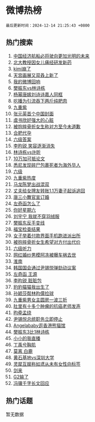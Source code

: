 # 微博热榜

`最后更新时间：2024-12-14 21:25:43 +0800`

## 热门搜索

1. [中国经济航船必将驶向更加光明的未来](https://m.weibo.cn/search?containerid=100103type%3D1%26t%3D10%26q%3D%23%E4%B8%AD%E5%9B%BD%E7%BB%8F%E6%B5%8E%E8%88%AA%E8%88%B9%E5%BF%85%E5%B0%86%E9%A9%B6%E5%90%91%E6%9B%B4%E5%8A%A0%E5%85%89%E6%98%8E%E7%9A%84%E6%9C%AA%E6%9D%A5%23&stream_entry_id=51&isnewpage=1&extparam=seat%3D1%26c_type%3D51%26cate%3D10103%26pos%3D0%26dgr%3D0%26filter_type%3Drealtimehot%26q%3D%2523%25E4%25B8%25AD%25E5%259B%25BD%25E7%25BB%258F%25E6%25B5%258E%25E8%2588%25AA%25E8%2588%25B9%25E5%25BF%2585%25E5%25B0%2586%25E9%25A9%25B6%25E5%2590%2591%25E6%259B%25B4%25E5%258A%25A0%25E5%2585%2589%25E6%2598%258E%25E7%259A%2584%25E6%259C%25AA%25E6%259D%25A5%2523%26stream_entry_id%3D51%26display_time%3D1734182741%26pre_seqid%3D17341827415890217707893)
1. [北大教授因女儿痛经研发新药](https://m.weibo.cn/search?containerid=100103type%3D1%26t%3D10%26q%3D%23%E5%8C%97%E5%A4%A7%E6%95%99%E6%8E%88%E5%9B%A0%E5%A5%B3%E5%84%BF%E7%97%9B%E7%BB%8F%E7%A0%94%E5%8F%91%E6%96%B0%E8%8D%AF%23&stream_entry_id=31&isnewpage=1&extparam=seat%3D1%26flag%3D2%26pos%3D0%26lcate%3D5001%26realpos%3D1%26filter_type%3Drealtimehot%26q%3D%2523%25E5%258C%2597%25E5%25A4%25A7%25E6%2595%2599%25E6%258E%2588%25E5%259B%25A0%25E5%25A5%25B3%25E5%2584%25BF%25E7%2597%259B%25E7%25BB%258F%25E7%25A0%2594%25E5%258F%2591%25E6%2596%25B0%25E8%258D%25AF%2523%26cate%3D5001%26dgr%3D0%26band_rank%3D1%26c_type%3D31%26stream_entry_id%3D31%26display_time%3D1734182741%26pre_seqid%3D17341827415890217707893)
1. [kimi崩了](https://m.weibo.cn/search?containerid=100103type%3D1%26t%3D10%26q%3Dkimi%E5%B4%A9%E4%BA%86&stream_entry_id=31&isnewpage=1&extparam=seat%3D1%26flag%3D2%26pos%3D1%26lcate%3D5001%26realpos%3D2%26filter_type%3Drealtimehot%26q%3Dkimi%25E5%25B4%25A9%25E4%25BA%2586%26cate%3D5001%26dgr%3D0%26band_rank%3D2%26c_type%3D31%26stream_entry_id%3D31%26display_time%3D1734182741%26pre_seqid%3D17341827415890217707893)
1. [天宫画展又双叒上新了](https://m.weibo.cn/search?containerid=100103type%3D1%26t%3D10%26q%3D%23%E5%A4%A9%E5%AE%AB%E7%94%BB%E5%B1%95%E5%8F%88%E5%8F%8C%E5%8F%92%E4%B8%8A%E6%96%B0%E4%BA%86%23&stream_entry_id=31&isnewpage=1&extparam=seat%3D1%26flag%3D1%26pos%3D2%26lcate%3D5001%26realpos%3D3%26filter_type%3Drealtimehot%26q%3D%2523%25E5%25A4%25A9%25E5%25AE%25AB%25E7%2594%25BB%25E5%25B1%2595%25E5%258F%2588%25E5%258F%258C%25E5%258F%2592%25E4%25B8%258A%25E6%2596%25B0%25E4%25BA%2586%2523%26cate%3D5001%26dgr%3D0%26band_rank%3D3%26c_type%3D31%26stream_entry_id%3D31%26display_time%3D1734182741%26pre_seqid%3D17341827415890217707893)
1. [我的微博回响](https://m.weibo.cn/search?containerid=100103type%3D1%26t%3D10%26q%3D%E6%88%91%E7%9A%84%E5%BE%AE%E5%8D%9A%E5%9B%9E%E5%93%8D&stream_entry_id=31&isnewpage=1&extparam=seat%3D1%26is_ad_pos%3D1%26pos%3D3%26filter_type%3Drealtimehot%26c_type%3D31%26adid%3D268433%26lcate%3D5001%26cate%3D5001%26dgr%3D0%26band_rank%3D4%26q%3D%25E6%2588%2591%25E7%259A%2584%25E5%25BE%25AE%25E5%258D%259A%25E5%259B%259E%25E5%2593%258D%26stream_entry_id%3D31%26display_time%3D1734182741%26pre_seqid%3D17341827415890217707893)
1. [樊振东vs林诗栋](https://m.weibo.cn/search?containerid=100103type%3D1%26t%3D10%26q%3D%23%E6%A8%8A%E6%8C%AF%E4%B8%9Cvs%E6%9E%97%E8%AF%97%E6%A0%8B%23&stream_entry_id=31&isnewpage=1&extparam=seat%3D1%26flag%3D2%26pos%3D4%26lcate%3D5001%26realpos%3D4%26filter_type%3Drealtimehot%26q%3D%2523%25E6%25A8%258A%25E6%258C%25AF%25E4%25B8%259Cvs%25E6%259E%2597%25E8%25AF%2597%25E6%25A0%258B%2523%26cate%3D5001%26dgr%3D0%26band_rank%3D4%26c_type%3D31%26stream_entry_id%3D31%26display_time%3D1734182741%26pre_seqid%3D17341827415890217707893)
1. [杨幂唐嫣刘诗诗嘉人同框](https://m.weibo.cn/search?containerid=100103type%3D1%26t%3D10%26q%3D%23%E6%9D%A8%E5%B9%82%E5%94%90%E5%AB%A3%E5%88%98%E8%AF%97%E8%AF%97%E5%98%89%E4%BA%BA%E5%90%8C%E6%A1%86%23&stream_entry_id=31&isnewpage=1&extparam=seat%3D1%26flag%3D1%26pos%3D5%26lcate%3D5001%26realpos%3D5%26filter_type%3Drealtimehot%26q%3D%2523%25E6%259D%25A8%25E5%25B9%2582%25E5%2594%2590%25E5%25AB%25A3%25E5%2588%2598%25E8%25AF%2597%25E8%25AF%2597%25E5%2598%2589%25E4%25BA%25BA%25E5%2590%258C%25E6%25A1%2586%2523%26cate%3D5001%26dgr%3D0%26band_rank%3D5%26c_type%3D31%26stream_entry_id%3D31%26display_time%3D1734182741%26pre_seqid%3D17341827415890217707893)
1. [吃播为引流吞下两斤纯肥肉](https://m.weibo.cn/search?containerid=100103type%3D1%26t%3D10%26q%3D%23%E5%90%83%E6%92%AD%E4%B8%BA%E5%BC%95%E6%B5%81%E5%90%9E%E4%B8%8B%E4%B8%A4%E6%96%A4%E7%BA%AF%E8%82%A5%E8%82%89%23&stream_entry_id=31&isnewpage=1&extparam=seat%3D1%26flag%3D2%26pos%3D6%26lcate%3D5001%26realpos%3D6%26filter_type%3Drealtimehot%26q%3D%2523%25E5%2590%2583%25E6%2592%25AD%25E4%25B8%25BA%25E5%25BC%2595%25E6%25B5%2581%25E5%2590%259E%25E4%25B8%258B%25E4%25B8%25A4%25E6%2596%25A4%25E7%25BA%25AF%25E8%2582%25A5%25E8%2582%2589%2523%26cate%3D5001%26dgr%3D0%26band_rank%3D6%26c_type%3D31%26stream_entry_id%3D31%26display_time%3D1734182741%26pre_seqid%3D17341827415890217707893)
1. [九重紫](https://m.weibo.cn/search?containerid=100103type%3D1%26t%3D10%26q%3D%E4%B9%9D%E9%87%8D%E7%B4%AB&stream_entry_id=31&isnewpage=1&extparam=seat%3D1%26flag%3D16%26pos%3D7%26lcate%3D5001%26realpos%3D7%26filter_type%3Drealtimehot%26q%3D%25E4%25B9%259D%25E9%2587%258D%25E7%25B4%25AB%26cate%3D5001%26dgr%3D0%26band_rank%3D7%26c_type%3D31%26stream_entry_id%3D31%26display_time%3D1734182741%26pre_seqid%3D17341827415890217707893)
1. [张元英首个中国封面](https://m.weibo.cn/search?containerid=100103type%3D1%26t%3D10%26q%3D%23%E5%BC%A0%E5%85%83%E8%8B%B1%E9%A6%96%E4%B8%AA%E4%B8%AD%E5%9B%BD%E5%B0%81%E9%9D%A2%23&stream_entry_id=31&isnewpage=1&extparam=seat%3D1%26flag%3D1%26pos%3D8%26lcate%3D5001%26realpos%3D8%26filter_type%3Drealtimehot%26q%3D%2523%25E5%25BC%25A0%25E5%2585%2583%25E8%258B%25B1%25E9%25A6%2596%25E4%25B8%25AA%25E4%25B8%25AD%25E5%259B%25BD%25E5%25B0%2581%25E9%259D%25A2%2523%26cate%3D5001%26dgr%3D0%26band_rank%3D8%26c_type%3D31%26stream_entry_id%3D31%26display_time%3D1734182741%26pre_seqid%3D17341827415890217707893)
1. [虞书欣好强大的心脏](https://m.weibo.cn/search?containerid=100103type%3D1%26t%3D10%26q%3D%23%E8%99%9E%E4%B9%A6%E6%AC%A3%E5%A5%BD%E5%BC%BA%E5%A4%A7%E7%9A%84%E5%BF%83%E8%84%8F%23&stream_entry_id=31&isnewpage=1&extparam=seat%3D1%26flag%3D1%26pos%3D9%26lcate%3D5001%26realpos%3D9%26filter_type%3Drealtimehot%26q%3D%2523%25E8%2599%259E%25E4%25B9%25A6%25E6%25AC%25A3%25E5%25A5%25BD%25E5%25BC%25BA%25E5%25A4%25A7%25E7%259A%2584%25E5%25BF%2583%25E8%2584%258F%2523%26cate%3D5001%26dgr%3D0%26band_rank%3D9%26c_type%3D31%26stream_entry_id%3D31%26display_time%3D1734182741%26pre_seqid%3D17341827415890217707893)
1. [被抱摔骨折女生称对方至今未道歉](https://m.weibo.cn/search?containerid=100103type%3D1%26t%3D10%26q%3D%23%E8%A2%AB%E6%8A%B1%E6%91%94%E9%AA%A8%E6%8A%98%E5%A5%B3%E7%94%9F%E7%A7%B0%E5%AF%B9%E6%96%B9%E8%87%B3%E4%BB%8A%E6%9C%AA%E9%81%93%E6%AD%89%23&stream_entry_id=31&isnewpage=1&extparam=seat%3D1%26flag%3D1%26pos%3D10%26lcate%3D5001%26realpos%3D10%26filter_type%3Drealtimehot%26q%3D%2523%25E8%25A2%25AB%25E6%258A%25B1%25E6%2591%2594%25E9%25AA%25A8%25E6%258A%2598%25E5%25A5%25B3%25E7%2594%259F%25E7%25A7%25B0%25E5%25AF%25B9%25E6%2596%25B9%25E8%2587%25B3%25E4%25BB%258A%25E6%259C%25AA%25E9%2581%2593%25E6%25AD%2589%2523%26cate%3D5001%26dgr%3D0%26band_rank%3D10%26c_type%3D31%26stream_entry_id%3D31%26display_time%3D1734182741%26pre_seqid%3D17341827415890217707893)
1. [合肥代孕](https://m.weibo.cn/search?containerid=100103type%3D1%26t%3D10%26q%3D%23%E5%90%88%E8%82%A5%E4%BB%A3%E5%AD%95%23&stream_entry_id=31&isnewpage=1&extparam=seat%3D1%26flag%3D2%26pos%3D11%26lcate%3D5001%26realpos%3D11%26filter_type%3Drealtimehot%26q%3D%2523%25E5%2590%2588%25E8%2582%25A5%25E4%25BB%25A3%25E5%25AD%2595%2523%26cate%3D5001%26dgr%3D0%26band_rank%3D11%26c_type%3D31%26stream_entry_id%3D31%26display_time%3D1734182741%26pre_seqid%3D17341827415890217707893)
1. [六级答案](https://m.weibo.cn/search?containerid=100103type%3D1%26t%3D10%26q%3D%E5%85%AD%E7%BA%A7%E7%AD%94%E6%A1%88&stream_entry_id=31&isnewpage=1&extparam=seat%3D1%26flag%3D0%26pos%3D12%26lcate%3D5001%26realpos%3D12%26filter_type%3Drealtimehot%26q%3D%25E5%2585%25AD%25E7%25BA%25A7%25E7%25AD%2594%25E6%25A1%2588%26cate%3D5001%26dgr%3D0%26band_rank%3D12%26c_type%3D31%26stream_entry_id%3D31%26display_time%3D1734182741%26pre_seqid%3D17341827415890217707893)
1. [李昀锐 笑容逐渐消失](https://m.weibo.cn/search?containerid=100103type%3D1%26t%3D10%26q%3D%E6%9D%8E%E6%98%80%E9%94%90+%E7%AC%91%E5%AE%B9%E9%80%90%E6%B8%90%E6%B6%88%E5%A4%B1&stream_entry_id=31&isnewpage=1&extparam=seat%3D1%26flag%3D2%26pos%3D13%26lcate%3D5001%26realpos%3D13%26filter_type%3Drealtimehot%26q%3D%25E6%259D%258E%25E6%2598%2580%25E9%2594%2590%2520%25E7%25AC%2591%25E5%25AE%25B9%25E9%2580%2590%25E6%25B8%2590%25E6%25B6%2588%25E5%25A4%25B1%26cate%3D5001%26dgr%3D0%26band_rank%3D13%26c_type%3D31%26stream_entry_id%3D31%26display_time%3D1734182741%26pre_seqid%3D17341827415890217707893)
1. [林诗栋vs许昕](https://m.weibo.cn/search?containerid=100103type%3D1%26t%3D10%26q%3D%23%E6%9E%97%E8%AF%97%E6%A0%8Bvs%E8%AE%B8%E6%98%95%23&stream_entry_id=31&isnewpage=1&extparam=seat%3D1%26flag%3D1%26pos%3D14%26lcate%3D5001%26realpos%3D14%26filter_type%3Drealtimehot%26q%3D%2523%25E6%259E%2597%25E8%25AF%2597%25E6%25A0%258Bvs%25E8%25AE%25B8%25E6%2598%2595%2523%26cate%3D5001%26dgr%3D0%26band_rank%3D14%26c_type%3D31%26stream_entry_id%3D31%26display_time%3D1734182741%26pre_seqid%3D17341827415890217707893)
1. [10万加可抵论文](https://m.weibo.cn/search?containerid=100103type%3D1%26t%3D10%26q%3D%2310%E4%B8%87%E5%8A%A0%E5%8F%AF%E6%8A%B5%E8%AE%BA%E6%96%87%23&stream_entry_id=31&isnewpage=1&extparam=seat%3D1%26flag%3D1%26pos%3D15%26lcate%3D5001%26realpos%3D15%26filter_type%3Drealtimehot%26q%3D%252310%25E4%25B8%2587%25E5%258A%25A0%25E5%258F%25AF%25E6%258A%25B5%25E8%25AE%25BA%25E6%2596%2587%2523%26cate%3D5001%26dgr%3D0%26band_rank%3D15%26c_type%3D31%26stream_entry_id%3D31%26display_time%3D1734182741%26pre_seqid%3D17341827415890217707893)
1. [悉尼发现碎尸包裹死者为海外华人](https://m.weibo.cn/search?containerid=100103type%3D1%26t%3D10%26q%3D%23%E6%82%89%E5%B0%BC%E5%8F%91%E7%8E%B0%E7%A2%8E%E5%B0%B8%E5%8C%85%E8%A3%B9%E6%AD%BB%E8%80%85%E4%B8%BA%E6%B5%B7%E5%A4%96%E5%8D%8E%E4%BA%BA%23&stream_entry_id=31&isnewpage=1&extparam=seat%3D1%26flag%3D0%26pos%3D16%26lcate%3D5001%26realpos%3D16%26filter_type%3Drealtimehot%26q%3D%2523%25E6%2582%2589%25E5%25B0%25BC%25E5%258F%2591%25E7%258E%25B0%25E7%25A2%258E%25E5%25B0%25B8%25E5%258C%2585%25E8%25A3%25B9%25E6%25AD%25BB%25E8%2580%2585%25E4%25B8%25BA%25E6%25B5%25B7%25E5%25A4%2596%25E5%258D%258E%25E4%25BA%25BA%2523%26cate%3D5001%26dgr%3D0%26band_rank%3D16%26c_type%3D31%26stream_entry_id%3D31%26display_time%3D1734182741%26pre_seqid%3D17341827415890217707893)
1. [六级](https://m.weibo.cn/search?containerid=100103type%3D1%26t%3D10%26q%3D%E5%85%AD%E7%BA%A7&stream_entry_id=31&isnewpage=1&extparam=seat%3D1%26flag%3D2%26pos%3D17%26lcate%3D5001%26realpos%3D17%26filter_type%3Drealtimehot%26q%3D%25E5%2585%25AD%25E7%25BA%25A7%26cate%3D5001%26dgr%3D0%26band_rank%3D17%26c_type%3D31%26stream_entry_id%3D31%26display_time%3D1734182741%26pre_seqid%3D17341827415890217707893)
1. [九重紫热度](https://m.weibo.cn/search?containerid=100103type%3D1%26t%3D10%26q%3D%E4%B9%9D%E9%87%8D%E7%B4%AB%E7%83%AD%E5%BA%A6&stream_entry_id=31&isnewpage=1&extparam=seat%3D1%26flag%3D0%26pos%3D18%26lcate%3D5001%26realpos%3D18%26filter_type%3Drealtimehot%26q%3D%25E4%25B9%259D%25E9%2587%258D%25E7%25B4%25AB%25E7%2583%25AD%25E5%25BA%25A6%26cate%3D5001%26dgr%3D0%26band_rank%3D18%26c_type%3D31%26stream_entry_id%3D31%26display_time%3D1734182741%26pre_seqid%3D17341827415890217707893)
1. [马龙陈梦出战混双](https://m.weibo.cn/search?containerid=100103type%3D1%26t%3D10%26q%3D%23%E9%A9%AC%E9%BE%99%E9%99%88%E6%A2%A6%E5%87%BA%E6%88%98%E6%B7%B7%E5%8F%8C%23&stream_entry_id=31&isnewpage=1&extparam=seat%3D1%26flag%3D1%26pos%3D19%26lcate%3D5001%26realpos%3D19%26filter_type%3Drealtimehot%26q%3D%2523%25E9%25A9%25AC%25E9%25BE%2599%25E9%2599%2588%25E6%25A2%25A6%25E5%2587%25BA%25E6%2588%2598%25E6%25B7%25B7%25E5%258F%258C%2523%26cate%3D5001%26dgr%3D0%26band_rank%3D19%26c_type%3D31%26stream_entry_id%3D31%26display_time%3D1734182741%26pre_seqid%3D17341827415890217707893)
1. [丈夫给女牌友转账1.1万妻子起诉追回](https://m.weibo.cn/search?containerid=100103type%3D1%26t%3D10%26q%3D%23%E4%B8%88%E5%A4%AB%E7%BB%99%E5%A5%B3%E7%89%8C%E5%8F%8B%E8%BD%AC%E8%B4%A61.1%E4%B8%87%E5%A6%BB%E5%AD%90%E8%B5%B7%E8%AF%89%E8%BF%BD%E5%9B%9E%23&stream_entry_id=31&isnewpage=1&extparam=seat%3D1%26flag%3D1%26pos%3D20%26lcate%3D5001%26realpos%3D20%26filter_type%3Drealtimehot%26q%3D%2523%25E4%25B8%2588%25E5%25A4%25AB%25E7%25BB%2599%25E5%25A5%25B3%25E7%2589%258C%25E5%258F%258B%25E8%25BD%25AC%25E8%25B4%25A61.1%25E4%25B8%2587%25E5%25A6%25BB%25E5%25AD%2590%25E8%25B5%25B7%25E8%25AF%2589%25E8%25BF%25BD%25E5%259B%259E%2523%26cate%3D5001%26dgr%3D0%26band_rank%3D20%26c_type%3D31%26stream_entry_id%3D31%26display_time%3D1734182741%26pre_seqid%3D17341827415890217707893)
1. [唐三小舞官宣订婚](https://m.weibo.cn/search?containerid=100103type%3D1%26t%3D10%26q%3D%E5%94%90%E4%B8%89%E5%B0%8F%E8%88%9E%E5%AE%98%E5%AE%A3%E8%AE%A2%E5%A9%9A&stream_entry_id=31&isnewpage=1&extparam=seat%3D1%26flag%3D1%26pos%3D21%26lcate%3D5001%26realpos%3D21%26filter_type%3Drealtimehot%26q%3D%25E5%2594%2590%25E4%25B8%2589%25E5%25B0%258F%25E8%2588%259E%25E5%25AE%2598%25E5%25AE%25A3%25E8%25AE%25A2%25E5%25A9%259A%26cate%3D5001%26dgr%3D0%26band_rank%3D21%26c_type%3D31%26stream_entry_id%3D31%26display_time%3D1734182741%26pre_seqid%3D17341827415890217707893)
1. [左奇函怎么了](https://m.weibo.cn/search?containerid=100103type%3D1%26t%3D10%26q%3D%23%E5%B7%A6%E5%A5%87%E5%87%BD%E6%80%8E%E4%B9%88%E4%BA%86%23&stream_entry_id=31&isnewpage=1&extparam=seat%3D1%26flag%3D2%26pos%3D22%26lcate%3D5001%26realpos%3D22%26filter_type%3Drealtimehot%26q%3D%2523%25E5%25B7%25A6%25E5%25A5%2587%25E5%2587%25BD%25E6%2580%258E%25E4%25B9%2588%25E4%25BA%2586%2523%26cate%3D5001%26dgr%3D0%26band_rank%3D22%26c_type%3D31%26stream_entry_id%3D31%26display_time%3D1734182741%26pre_seqid%3D17341827415890217707893)
1. [你好星期六](https://m.weibo.cn/search?containerid=100103type%3D1%26t%3D10%26q%3D%E4%BD%A0%E5%A5%BD%E6%98%9F%E6%9C%9F%E5%85%AD&stream_entry_id=31&isnewpage=1&extparam=seat%3D1%26flag%3D1%26pos%3D23%26lcate%3D5001%26realpos%3D23%26filter_type%3Drealtimehot%26q%3D%25E4%25BD%25A0%25E5%25A5%25BD%25E6%2598%259F%25E6%259C%259F%25E5%2585%25AD%26cate%3D5001%26dgr%3D0%26band_rank%3D23%26c_type%3D31%26stream_entry_id%3D31%26display_time%3D1734182741%26pre_seqid%3D17341827415890217707893)
1. [刘宇宁 我就不穿羽绒服](https://m.weibo.cn/search?containerid=100103type%3D1%26t%3D10%26q%3D%E5%88%98%E5%AE%87%E5%AE%81+%E6%88%91%E5%B0%B1%E4%B8%8D%E7%A9%BF%E7%BE%BD%E7%BB%92%E6%9C%8D&stream_entry_id=31&isnewpage=1&extparam=seat%3D1%26flag%3D1%26pos%3D24%26lcate%3D5001%26realpos%3D24%26filter_type%3Drealtimehot%26q%3D%25E5%2588%2598%25E5%25AE%2587%25E5%25AE%2581%2520%25E6%2588%2591%25E5%25B0%25B1%25E4%25B8%258D%25E7%25A9%25BF%25E7%25BE%25BD%25E7%25BB%2592%25E6%259C%258D%26cate%3D5001%26dgr%3D0%26band_rank%3D24%26c_type%3D31%26stream_entry_id%3D31%26display_time%3D1734182741%26pre_seqid%3D17341827415890217707893)
1. [樊振东反手变线](https://m.weibo.cn/search?containerid=100103type%3D1%26t%3D10%26q%3D%23%E6%A8%8A%E6%8C%AF%E4%B8%9C%E5%8F%8D%E6%89%8B%E5%8F%98%E7%BA%BF%23&stream_entry_id=31&isnewpage=1&extparam=seat%3D1%26flag%3D1%26pos%3D25%26lcate%3D5001%26realpos%3D25%26filter_type%3Drealtimehot%26q%3D%2523%25E6%25A8%258A%25E6%258C%25AF%25E4%25B8%259C%25E5%258F%258D%25E6%2589%258B%25E5%258F%2598%25E7%25BA%25BF%2523%26cate%3D5001%26dgr%3D0%26band_rank%3D25%26c_type%3D31%26stream_entry_id%3D31%26display_time%3D1734182741%26pre_seqid%3D17341827415890217707893)
1. [福宝检查结果](https://m.weibo.cn/search?containerid=100103type%3D1%26t%3D10%26q%3D%23%E7%A6%8F%E5%AE%9D%E6%A3%80%E6%9F%A5%E7%BB%93%E6%9E%9C%23&stream_entry_id=31&isnewpage=1&extparam=seat%3D1%26flag%3D0%26pos%3D26%26lcate%3D5001%26realpos%3D26%26filter_type%3Drealtimehot%26q%3D%2523%25E7%25A6%258F%25E5%25AE%259D%25E6%25A3%2580%25E6%259F%25A5%25E7%25BB%2593%25E6%259E%259C%2523%26cate%3D5001%26dgr%3D0%26band_rank%3D26%26c_type%3D31%26stream_entry_id%3D31%26display_time%3D1734182741%26pre_seqid%3D17341827415890217707893)
1. [女子举着付款界面手机跑进派出所](https://m.weibo.cn/search?containerid=100103type%3D1%26t%3D10%26q%3D%23%E5%A5%B3%E5%AD%90%E4%B8%BE%E7%9D%80%E4%BB%98%E6%AC%BE%E7%95%8C%E9%9D%A2%E6%89%8B%E6%9C%BA%E8%B7%91%E8%BF%9B%E6%B4%BE%E5%87%BA%E6%89%80%23&stream_entry_id=31&isnewpage=1&extparam=seat%3D1%26flag%3D0%26pos%3D27%26lcate%3D5001%26realpos%3D27%26filter_type%3Drealtimehot%26q%3D%2523%25E5%25A5%25B3%25E5%25AD%2590%25E4%25B8%25BE%25E7%259D%2580%25E4%25BB%2598%25E6%25AC%25BE%25E7%2595%258C%25E9%259D%25A2%25E6%2589%258B%25E6%259C%25BA%25E8%25B7%2591%25E8%25BF%259B%25E6%25B4%25BE%25E5%2587%25BA%25E6%2589%2580%2523%26cate%3D5001%26dgr%3D0%26band_rank%3D27%26c_type%3D31%26stream_entry_id%3D31%26display_time%3D1734182741%26pre_seqid%3D17341827415890217707893)
1. [被抱摔骨折女生希望对方付出代价](https://m.weibo.cn/search?containerid=100103type%3D1%26t%3D10%26q%3D%23%E8%A2%AB%E6%8A%B1%E6%91%94%E9%AA%A8%E6%8A%98%E5%A5%B3%E7%94%9F%E5%B8%8C%E6%9C%9B%E5%AF%B9%E6%96%B9%E4%BB%98%E5%87%BA%E4%BB%A3%E4%BB%B7%23&stream_entry_id=31&isnewpage=1&extparam=seat%3D1%26flag%3D1%26pos%3D28%26lcate%3D5001%26realpos%3D28%26filter_type%3Drealtimehot%26q%3D%2523%25E8%25A2%25AB%25E6%258A%25B1%25E6%2591%2594%25E9%25AA%25A8%25E6%258A%2598%25E5%25A5%25B3%25E7%2594%259F%25E5%25B8%258C%25E6%259C%259B%25E5%25AF%25B9%25E6%2596%25B9%25E4%25BB%2598%25E5%2587%25BA%25E4%25BB%25A3%25E4%25BB%25B7%2523%26cate%3D5001%26dgr%3D0%26band_rank%3D28%26c_type%3D31%26stream_entry_id%3D31%26display_time%3D1734182741%26pre_seqid%3D17341827415890217707893)
1. [六级听力](https://m.weibo.cn/search?containerid=100103type%3D1%26t%3D10%26q%3D%E5%85%AD%E7%BA%A7%E5%90%AC%E5%8A%9B&stream_entry_id=31&isnewpage=1&extparam=seat%3D1%26flag%3D0%26pos%3D29%26lcate%3D5001%26realpos%3D29%26filter_type%3Drealtimehot%26q%3D%25E5%2585%25AD%25E7%25BA%25A7%25E5%2590%25AC%25E5%258A%259B%26cate%3D5001%26dgr%3D0%26band_rank%3D29%26c_type%3D31%26stream_entry_id%3D31%26display_time%3D1734182741%26pre_seqid%3D17341827415890217707893)
1. [网红婚纱男模阿冼被曝车祸去世](https://m.weibo.cn/search?containerid=100103type%3D1%26t%3D10%26q%3D%23%E7%BD%91%E7%BA%A2%E5%A9%9A%E7%BA%B1%E7%94%B7%E6%A8%A1%E9%98%BF%E5%86%BC%E8%A2%AB%E6%9B%9D%E8%BD%A6%E7%A5%B8%E5%8E%BB%E4%B8%96%23&stream_entry_id=31&isnewpage=1&extparam=seat%3D1%26flag%3D0%26pos%3D30%26lcate%3D5001%26realpos%3D30%26filter_type%3Drealtimehot%26q%3D%2523%25E7%25BD%2591%25E7%25BA%25A2%25E5%25A9%259A%25E7%25BA%25B1%25E7%2594%25B7%25E6%25A8%25A1%25E9%2598%25BF%25E5%2586%25BC%25E8%25A2%25AB%25E6%259B%259D%25E8%25BD%25A6%25E7%25A5%25B8%25E5%258E%25BB%25E4%25B8%2596%2523%26cate%3D5001%26dgr%3D0%26band_rank%3D30%26c_type%3D31%26stream_entry_id%3D31%26display_time%3D1734182741%26pre_seqid%3D17341827415890217707893)
1. [淮南](https://m.weibo.cn/search?containerid=100103type%3D1%26t%3D10%26q%3D%E6%B7%AE%E5%8D%97&stream_entry_id=31&isnewpage=1&extparam=seat%3D1%26flag%3D1%26pos%3D31%26lcate%3D5001%26realpos%3D31%26filter_type%3Drealtimehot%26q%3D%25E6%25B7%25AE%25E5%258D%2597%26cate%3D5001%26dgr%3D0%26band_rank%3D31%26c_type%3D31%26stream_entry_id%3D31%26display_time%3D1734182741%26pre_seqid%3D17341827415890217707893)
1. [韩国国会通过尹锡悦弹劾动议案](https://m.weibo.cn/search?containerid=100103type%3D1%26t%3D10%26q%3D%23%E9%9F%A9%E5%9B%BD%E5%9B%BD%E4%BC%9A%E9%80%9A%E8%BF%87%E5%B0%B9%E9%94%A1%E6%82%A6%E5%BC%B9%E5%8A%BE%E5%8A%A8%E8%AE%AE%E6%A1%88%23&stream_entry_id=31&isnewpage=1&extparam=seat%3D1%26flag%3D0%26pos%3D32%26lcate%3D5001%26realpos%3D32%26filter_type%3Drealtimehot%26q%3D%2523%25E9%259F%25A9%25E5%259B%25BD%25E5%259B%25BD%25E4%25BC%259A%25E9%2580%259A%25E8%25BF%2587%25E5%25B0%25B9%25E9%2594%25A1%25E6%2582%25A6%25E5%25BC%25B9%25E5%258A%25BE%25E5%258A%25A8%25E8%25AE%25AE%25E6%25A1%2588%2523%26cate%3D5001%26dgr%3D0%26band_rank%3D32%26c_type%3D31%26stream_entry_id%3D31%26display_time%3D1734182741%26pre_seqid%3D17341827415890217707893)
1. [左奇函 王源](https://m.weibo.cn/search?containerid=100103type%3D1%26t%3D10%26q%3D%E5%B7%A6%E5%A5%87%E5%87%BD+%E7%8E%8B%E6%BA%90&stream_entry_id=31&isnewpage=1&extparam=seat%3D1%26flag%3D1%26pos%3D33%26lcate%3D5001%26realpos%3D33%26filter_type%3Drealtimehot%26q%3D%25E5%25B7%25A6%25E5%25A5%2587%25E5%2587%25BD%2520%25E7%258E%258B%25E6%25BA%2590%26cate%3D5001%26dgr%3D0%26band_rank%3D33%26c_type%3D31%26stream_entry_id%3D31%26display_time%3D1734182741%26pre_seqid%3D17341827415890217707893)
1. [李昀锐 脏脏包](https://m.weibo.cn/search?containerid=100103type%3D1%26t%3D10%26q%3D%E6%9D%8E%E6%98%80%E9%94%90+%E8%84%8F%E8%84%8F%E5%8C%85&stream_entry_id=31&isnewpage=1&extparam=seat%3D1%26flag%3D1%26pos%3D34%26lcate%3D5001%26realpos%3D34%26filter_type%3Drealtimehot%26q%3D%25E6%259D%258E%25E6%2598%2580%25E9%2594%2590%2520%25E8%2584%258F%25E8%2584%258F%25E5%258C%2585%26cate%3D5001%26dgr%3D0%26band_rank%3D34%26c_type%3D31%26stream_entry_id%3D31%26display_time%3D1734182741%26pre_seqid%3D17341827415890217707893)
1. [豹豹猫猫我出生了](https://m.weibo.cn/search?containerid=100103type%3D1%26t%3D10%26q%3D%E8%B1%B9%E8%B1%B9%E7%8C%AB%E7%8C%AB%E6%88%91%E5%87%BA%E7%94%9F%E4%BA%86&stream_entry_id=31&isnewpage=1&extparam=seat%3D1%26flag%3D1%26pos%3D35%26lcate%3D5001%26realpos%3D35%26filter_type%3Drealtimehot%26q%3D%25E8%25B1%25B9%25E8%25B1%25B9%25E7%258C%25AB%25E7%258C%25AB%25E6%2588%2591%25E5%2587%25BA%25E7%2594%259F%25E4%25BA%2586%26cate%3D5001%26dgr%3D0%26band_rank%3D35%26c_type%3D31%26stream_entry_id%3D31%26display_time%3D1734182741%26pre_seqid%3D17341827415890217707893)
1. [孙颖莎帮林昀儒捡球](https://m.weibo.cn/search?containerid=100103type%3D1%26t%3D10%26q%3D%23%E5%AD%99%E9%A2%96%E8%8E%8E%E5%B8%AE%E6%9E%97%E6%98%80%E5%84%92%E6%8D%A1%E7%90%83%23&stream_entry_id=31&isnewpage=1&extparam=seat%3D1%26flag%3D1%26pos%3D36%26lcate%3D5001%26realpos%3D36%26filter_type%3Drealtimehot%26q%3D%2523%25E5%25AD%2599%25E9%25A2%2596%25E8%258E%258E%25E5%25B8%25AE%25E6%259E%2597%25E6%2598%2580%25E5%2584%2592%25E6%258D%25A1%25E7%2590%2583%2523%26cate%3D5001%26dgr%3D0%26band_rank%3D36%26c_type%3D31%26stream_entry_id%3D31%26display_time%3D1734182741%26pre_seqid%3D17341827415890217707893)
1. [九重紫男女主圆房一波三折](https://m.weibo.cn/search?containerid=100103type%3D1%26t%3D10%26q%3D%E4%B9%9D%E9%87%8D%E7%B4%AB%E7%94%B7%E5%A5%B3%E4%B8%BB%E5%9C%86%E6%88%BF%E4%B8%80%E6%B3%A2%E4%B8%89%E6%8A%98&stream_entry_id=31&isnewpage=1&extparam=seat%3D1%26flag%3D1%26pos%3D37%26lcate%3D5001%26realpos%3D37%26filter_type%3Drealtimehot%26q%3D%25E4%25B9%259D%25E9%2587%258D%25E7%25B4%25AB%25E7%2594%25B7%25E5%25A5%25B3%25E4%25B8%25BB%25E5%259C%2586%25E6%2588%25BF%25E4%25B8%2580%25E6%25B3%25A2%25E4%25B8%2589%25E6%258A%2598%26cate%3D5001%26dgr%3D0%26band_rank%3D37%26c_type%3D31%26stream_entry_id%3D31%26display_time%3D1734182741%26pre_seqid%3D17341827415890217707893)
1. [肚里有十多个肿瘤的抗癌老师发声](https://m.weibo.cn/search?containerid=100103type%3D1%26t%3D10%26q%3D%23%E8%82%9A%E9%87%8C%E6%9C%89%E5%8D%81%E5%A4%9A%E4%B8%AA%E8%82%BF%E7%98%A4%E7%9A%84%E6%8A%97%E7%99%8C%E8%80%81%E5%B8%88%E5%8F%91%E5%A3%B0%23&stream_entry_id=31&isnewpage=1&extparam=seat%3D1%26flag%3D0%26pos%3D38%26lcate%3D5001%26realpos%3D38%26filter_type%3Drealtimehot%26q%3D%2523%25E8%2582%259A%25E9%2587%258C%25E6%259C%2589%25E5%258D%2581%25E5%25A4%259A%25E4%25B8%25AA%25E8%2582%25BF%25E7%2598%25A4%25E7%259A%2584%25E6%258A%2597%25E7%2599%258C%25E8%2580%2581%25E5%25B8%2588%25E5%258F%2591%25E5%25A3%25B0%2523%26cate%3D5001%26dgr%3D0%26band_rank%3D38%26c_type%3D31%26stream_entry_id%3D31%26display_time%3D1734182741%26pre_seqid%3D17341827415890217707893)
1. [昀牵孟绕](https://m.weibo.cn/search?containerid=100103type%3D1%26t%3D10%26q%3D%E6%98%80%E7%89%B5%E5%AD%9F%E7%BB%95&stream_entry_id=31&isnewpage=1&extparam=seat%3D1%26flag%3D1%26pos%3D39%26lcate%3D5001%26realpos%3D39%26filter_type%3Drealtimehot%26q%3D%25E6%2598%2580%25E7%2589%25B5%25E5%25AD%259F%25E7%25BB%2595%26cate%3D5001%26dgr%3D0%26band_rank%3D39%26c_type%3D31%26stream_entry_id%3D31%26display_time%3D1734182741%26pre_seqid%3D17341827415890217707893)
1. [尹锡悦总统职务立即停止](https://m.weibo.cn/search?containerid=100103type%3D1%26t%3D10%26q%3D%23%E5%B0%B9%E9%94%A1%E6%82%A6%E6%80%BB%E7%BB%9F%E8%81%8C%E5%8A%A1%E7%AB%8B%E5%8D%B3%E5%81%9C%E6%AD%A2%23&stream_entry_id=31&isnewpage=1&extparam=seat%3D1%26flag%3D0%26pos%3D40%26lcate%3D5001%26realpos%3D40%26filter_type%3Drealtimehot%26q%3D%2523%25E5%25B0%25B9%25E9%2594%25A1%25E6%2582%25A6%25E6%2580%25BB%25E7%25BB%259F%25E8%2581%258C%25E5%258A%25A1%25E7%25AB%258B%25E5%258D%25B3%25E5%2581%259C%25E6%25AD%25A2%2523%26cate%3D5001%26dgr%3D0%26band_rank%3D40%26c_type%3D31%26stream_entry_id%3D31%26display_time%3D1734182741%26pre_seqid%3D17341827415890217707893)
1. [Angelababy逛香港熊猫馆](https://m.weibo.cn/search?containerid=100103type%3D1%26t%3D10%26q%3D%23Angelababy%E9%80%9B%E9%A6%99%E6%B8%AF%E7%86%8A%E7%8C%AB%E9%A6%86%23&stream_entry_id=31&isnewpage=1&extparam=seat%3D1%26flag%3D0%26pos%3D41%26lcate%3D5001%26realpos%3D41%26filter_type%3Drealtimehot%26q%3D%2523Angelababy%25E9%2580%259B%25E9%25A6%2599%25E6%25B8%25AF%25E7%2586%258A%25E7%258C%25AB%25E9%25A6%2586%2523%26cate%3D5001%26dgr%3D0%26band_rank%3D41%26c_type%3D31%26stream_entry_id%3D31%26display_time%3D1734182741%26pre_seqid%3D17341827415890217707893)
1. [樊振东3比1林诗栋](https://m.weibo.cn/search?containerid=100103type%3D1%26t%3D10%26q%3D%23%E6%A8%8A%E6%8C%AF%E4%B8%9C3%E6%AF%941%E6%9E%97%E8%AF%97%E6%A0%8B%23&stream_entry_id=31&isnewpage=1&extparam=seat%3D1%26flag%3D1%26pos%3D42%26lcate%3D5001%26realpos%3D42%26filter_type%3Drealtimehot%26q%3D%2523%25E6%25A8%258A%25E6%258C%25AF%25E4%25B8%259C3%25E6%25AF%25941%25E6%259E%2597%25E8%25AF%2597%25E6%25A0%258B%2523%26cate%3D5001%26dgr%3D0%26band_rank%3D42%26c_type%3D31%26stream_entry_id%3D31%26display_time%3D1734182741%26pre_seqid%3D17341827415890217707893)
1. [小小的我直播](https://m.weibo.cn/search?containerid=100103type%3D1%26t%3D10%26q%3D%E5%B0%8F%E5%B0%8F%E7%9A%84%E6%88%91%E7%9B%B4%E6%92%AD&stream_entry_id=31&isnewpage=1&extparam=seat%3D1%26flag%3D1%26pos%3D43%26lcate%3D5001%26realpos%3D43%26filter_type%3Drealtimehot%26q%3D%25E5%25B0%258F%25E5%25B0%258F%25E7%259A%2584%25E6%2588%2591%25E7%259B%25B4%25E6%2592%25AD%26cate%3D5001%26dgr%3D0%26band_rank%3D43%26c_type%3D31%26stream_entry_id%3D31%26display_time%3D1734182741%26pre_seqid%3D17341827415890217707893)
1. [丁禹兮胸肌](https://m.weibo.cn/search?containerid=100103type%3D1%26t%3D10%26q%3D%E4%B8%81%E7%A6%B9%E5%85%AE%E8%83%B8%E8%82%8C&stream_entry_id=31&isnewpage=1&extparam=seat%3D1%26flag%3D0%26pos%3D44%26lcate%3D5001%26realpos%3D44%26filter_type%3Drealtimehot%26q%3D%25E4%25B8%2581%25E7%25A6%25B9%25E5%2585%25AE%25E8%2583%25B8%25E8%2582%258C%26cate%3D5001%26dgr%3D0%26band_rank%3D44%26c_type%3D31%26stream_entry_id%3D31%26display_time%3D1734182741%26pre_seqid%3D17341827415890217707893)
1. [莫离 白鹿](https://m.weibo.cn/search?containerid=100103type%3D1%26t%3D10%26q%3D%E8%8E%AB%E7%A6%BB+%E7%99%BD%E9%B9%BF&stream_entry_id=31&isnewpage=1&extparam=seat%3D1%26flag%3D0%26pos%3D45%26lcate%3D5001%26realpos%3D45%26filter_type%3Drealtimehot%26q%3D%25E8%258E%25AB%25E7%25A6%25BB%2520%25E7%2599%25BD%25E9%25B9%25BF%26cate%3D5001%26dgr%3D0%26band_rank%3D45%26c_type%3D31%26stream_entry_id%3D31%26display_time%3D1734182741%26pre_seqid%3D17341827415890217707893)
1. [黄石基地vs深圳大学](https://m.weibo.cn/search?containerid=100103type%3D1%26t%3D10%26q%3D%23%E9%BB%84%E7%9F%B3%E5%9F%BA%E5%9C%B0vs%E6%B7%B1%E5%9C%B3%E5%A4%A7%E5%AD%A6%23&stream_entry_id=31&isnewpage=1&extparam=seat%3D1%26flag%3D1%26pos%3D46%26lcate%3D5001%26realpos%3D46%26filter_type%3Drealtimehot%26q%3D%2523%25E9%25BB%2584%25E7%259F%25B3%25E5%259F%25BA%25E5%259C%25B0vs%25E6%25B7%25B1%25E5%259C%25B3%25E5%25A4%25A7%25E5%25AD%25A6%2523%26cate%3D5001%26dgr%3D0%26band_rank%3D46%26c_type%3D31%26stream_entry_id%3D31%26display_time%3D1734182741%26pre_seqid%3D17341827415890217707893)
1. [灵犀互娱称如鸢从未有女性向标签](https://m.weibo.cn/search?containerid=100103type%3D1%26t%3D10%26q%3D%23%E7%81%B5%E7%8A%80%E4%BA%92%E5%A8%B1%E7%A7%B0%E5%A6%82%E9%B8%A2%E4%BB%8E%E6%9C%AA%E6%9C%89%E5%A5%B3%E6%80%A7%E5%90%91%E6%A0%87%E7%AD%BE%23&stream_entry_id=31&isnewpage=1&extparam=seat%3D1%26flag%3D0%26pos%3D47%26lcate%3D5001%26realpos%3D47%26filter_type%3Drealtimehot%26q%3D%2523%25E7%2581%25B5%25E7%258A%2580%25E4%25BA%2592%25E5%25A8%25B1%25E7%25A7%25B0%25E5%25A6%2582%25E9%25B8%25A2%25E4%25BB%258E%25E6%259C%25AA%25E6%259C%2589%25E5%25A5%25B3%25E6%2580%25A7%25E5%2590%2591%25E6%25A0%2587%25E7%25AD%25BE%2523%26cate%3D5001%26dgr%3D0%26band_rank%3D47%26c_type%3D31%26stream_entry_id%3D31%26display_time%3D1734182741%26pre_seqid%3D17341827415890217707893)
1. [剑来](https://m.weibo.cn/search?containerid=100103type%3D1%26t%3D10%26q%3D%E5%89%91%E6%9D%A5&stream_entry_id=31&isnewpage=1&extparam=seat%3D1%26flag%3D0%26pos%3D48%26lcate%3D5001%26realpos%3D48%26filter_type%3Drealtimehot%26q%3D%25E5%2589%2591%25E6%259D%25A5%26cate%3D5001%26dgr%3D0%26band_rank%3D48%26c_type%3D31%26stream_entry_id%3D31%26display_time%3D1734182741%26pre_seqid%3D17341827415890217707893)
1. [G2输了](https://m.weibo.cn/search?containerid=100103type%3D1%26t%3D10%26q%3DG2%E8%BE%93%E4%BA%86&stream_entry_id=31&isnewpage=1&extparam=seat%3D1%26flag%3D1%26pos%3D49%26lcate%3D5001%26realpos%3D49%26filter_type%3Drealtimehot%26q%3DG2%25E8%25BE%2593%25E4%25BA%2586%26cate%3D5001%26dgr%3D0%26band_rank%3D49%26c_type%3D31%26stream_entry_id%3D31%26display_time%3D1734182741%26pre_seqid%3D17341827415890217707893)
1. [冯骥千字长文回应](https://m.weibo.cn/search?containerid=100103type%3D1%26t%3D10%26q%3D%23%E5%86%AF%E9%AA%A5%E5%8D%83%E5%AD%97%E9%95%BF%E6%96%87%E5%9B%9E%E5%BA%94%23&stream_entry_id=31&isnewpage=1&extparam=seat%3D1%26flag%3D1%26pos%3D50%26lcate%3D5001%26realpos%3D50%26filter_type%3Drealtimehot%26q%3D%2523%25E5%2586%25AF%25E9%25AA%25A5%25E5%258D%2583%25E5%25AD%2597%25E9%2595%25BF%25E6%2596%2587%25E5%259B%259E%25E5%25BA%2594%2523%26cate%3D5001%26dgr%3D0%26band_rank%3D50%26c_type%3D31%26stream_entry_id%3D31%26display_time%3D1734182741%26pre_seqid%3D17341827415890217707893)

## 热门话题

暂无数据
